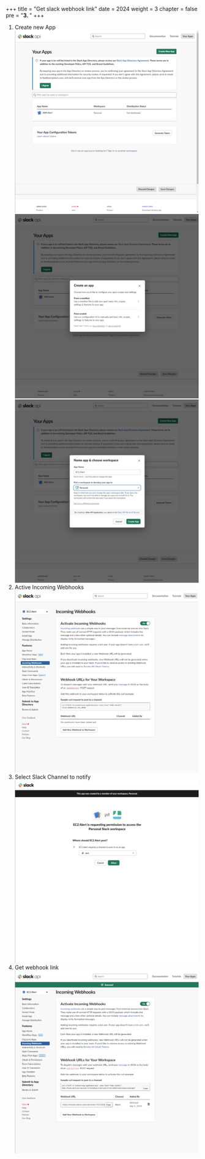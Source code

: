 +++
title = "Get slack webhook link"
date = 2024
weight = 3
chapter = false
pre = "<b>3. </b>"
+++

1. Create new App
   ![alt text](image.png)
   ![alt text](image-1.png)
   ![alt text](image-2.png)
2. Active Incoming Webhooks
   ![alt text](image-3.png)
3. Select Slack Channel to notify
   ![alt text](image-4.png)
4. Get webhook link
   ![alt text](image-5.png)
